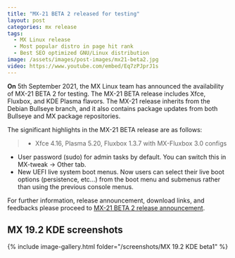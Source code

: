 ```yaml
---
title: "MX-21 BETA 2 released for testing"
layout: post
categories: mx release
tags: 
  - MX Linux release
  - Most popular distro in page hit rank
  - Best SEO optimized GNU/Linux distribution
image: /assets/images/post-images/mx21-beta2.jpg
video: https://www.youtube.com/embed/Eq7zPJprJ1s
---
```


**On** 5th September 2021, the MX Linux team has announced the availability of MX-21 BETA 2 for testing. The MX-21 BETA release includes Xfce, Fluxbox, and KDE Plasma flavors. The MX-21 release inherits from the Debian Bullseye branch, and it also contains package updates from both Bullseye and MX package repositories.

The significant highlights in the MX-21 BETA release are as follows:
> - Xfce 4.16, Plasma 5.20, Fluxbox 1.3.7 with MX-Fluxbox 3.0 configs
- User password (sudo) for admin tasks by default. You can switch this in MX-tweak -> Other tab.
- New UEFI live system boot menus. Now users can select their live boot options (persistence, etc…) from the boot menu and submenus rather than using the previous console menus.

For further information, release announcement, download links, and feedbacks please proceed to [MX-21 BETA 2 release announcement](https://mxlinux.org/blog/mx-21-beta-2-now-available-for-testing-purposes/).

## MX 19.2 KDE screenshots
{% include image-gallery.html folder="/screenshots/MX 19.2 KDE beta1" %}
